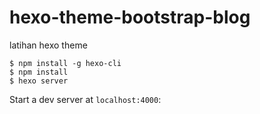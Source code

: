 # hexo-theme-bootstrap-blog
latihan hexo theme



```
$ npm install -g hexo-cli
$ npm install
$ hexo server
```

Start a dev server at `localhost:4000`:
